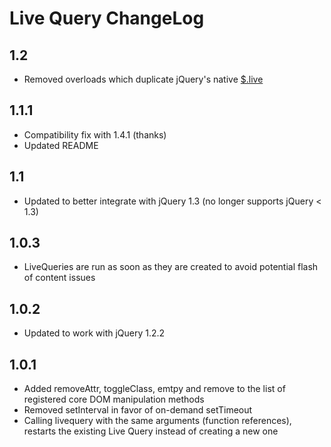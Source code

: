 # Live Query ChangeLog

## 1.2

* Removed overloads which duplicate jQuery's native [$.live](http://api.jquery.com/live/)

## 1.1.1

* Compatibility fix with 1.4.1 (thanks)
* Updated README

## 1.1

* Updated to better integrate with jQuery 1.3 (no longer supports jQuery < 1.3)

## 1.0.3

* LiveQueries are run as soon as they are created to avoid potential flash of content issues

## 1.0.2

* Updated to work with jQuery 1.2.2

## 1.0.1

* Added removeAttr, toggleClass, emtpy and remove to the list of registered core DOM manipulation methods
* Removed setInterval in favor of on-demand setTimeout
* Calling livequery with the same arguments (function references), restarts the existing Live Query instead of creating a new one